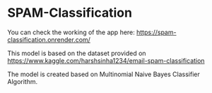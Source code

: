 # SPAM-Classification
You can check the working of the app here: https://spam-classification.onrender.com/

This model is based on the dataset provided on https://www.kaggle.com/harshsinha1234/email-spam-classification

The model is created based on Multinomial Naive Bayes Classifier Algorithm.
